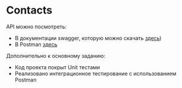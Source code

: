 # Contacts
API можно посмотреть:
- В документации swagger, которую можно скачать [здесь](https://github.com/KokotAlex/Contacts/blob/main/api-spec.json))
- В Postman [здесь](https://github.com/KokotAlex/Contacts/blob/main/postman/ContactsAPI.postman_collection.json)

Дополнительно к основному заданию:
- Код проекта покрыт Unit тестами
- Реализовано интеграционное тестирование с использованием Postman

